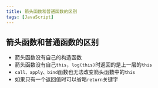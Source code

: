 ```yaml
---
title: 箭头函数和普通函数的区别
tags: [JavaScript]
---
```


## 箭头函数和普通函数的区别

- 箭头函数没有自己的构造函数
- 箭头函数没有自己`this`，`log(this)`时返回的是上一层的`this`
- `call、apply、bind`函数也无法改变箭头函数中的`this`
- 如果只有一个返回值时可以省略`return`关键字
